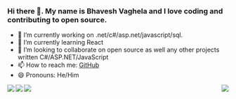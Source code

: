 
### Hi there 👋. My name is Bhavesh Vaghela and I love coding and contributing to open source.

- 🔭 I’m currently working on .net/c#/asp.net/javascript/sql.
- 🌱 I’m currently learning React
- 👯 I’m looking to collaborate on open source as well any other projects written C#/ASP.NET/JavaScript
- 📫 How to reach me: [GitHub](https://github.com/vaghelabhavesh)
- 😄 Pronouns: He/Him


<img align='left' src="https://github-readme-stats.vercel.app/api?username=vaghelabhavesh&show_icons=true">


<img align='right' src="https://github-readme-stats.vercel.app/api/top-langs?username=vaghelabhavesh&show_icons=true">

<a href="https://github.com/anuraghazra/github-readme-stats">
  <img align="left" src="https://github-readme-stats.vercel.app/api/pin/?username=anuraghazra&repo=github-readme-stats" />
</a>
<a href="https://github.com/anuraghazra/convoychat">
  <img align="left" src="https://github-readme-stats.vercel.app/api/pin/?username=anuraghazra&repo=convoychat" />
</a>
